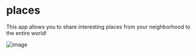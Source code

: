 # places
This app allows you to share interesting places from your neighborhood to the entire world!

![image](https://user-images.githubusercontent.com/44581555/187080501-6f2dd4af-5720-4b5b-a365-f89f701d182c.png)
